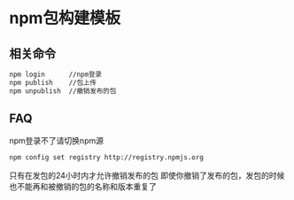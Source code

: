 # npm包构建模板


## 相关命令

```sh
npm login      //npm登录
npm publish    //包上传
npm unpublish  //撤销发布的包
```

## FAQ

npm登录不了请切换npm源
```sh
npm config set registry http://registry.npmjs.org 
```

只有在发包的24小时内才允许撤销发布的包
即使你撤销了发布的包，发包的时候也不能再和被撤销的包的名称和版本重复了